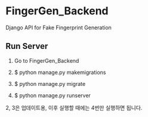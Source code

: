 # FingerGen_Backend
Django API for Fake Fingerprint Generation

## Run Server

1. Go to FingerGen_Backend

2. $ python manage.py makemigrations

3. $ python manage.py migrate

4. $ python manage.py runserver

2, 3은 업데이트용, 이후 실행할 때에는 4번만 실행하면 됩니다.
